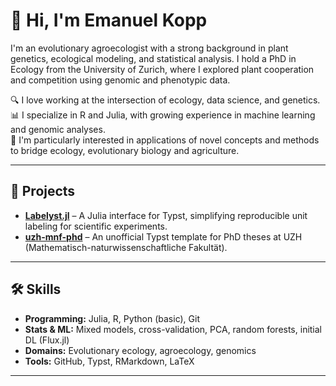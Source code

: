 # 👋 Hi, I'm Emanuel Kopp

I'm an evolutionary agroecologist with a strong background in plant genetics, ecological modeling, and statistical analysis. I hold a PhD in Ecology from the University of Zurich, where I explored plant cooperation and competition using genomic and phenotypic data.

🔍 I love working at the intersection of ecology, data science, and genetics.  
📊 I specialize in R and Julia, with growing experience in machine learning and genomic analyses.  
🌱 I'm particularly interested in applications of novel concepts and methods to bridge ecology, evolutionary biology and agriculture. 

---

## 🚀 Projects

- [**Labelyst.jl**](https://github.com/emanuel-kopp/labelyst.jl) – A Julia interface for Typst, simplifying reproducible unit labeling for scientific experiments.
- [**uzh-mnf-phd**](https://github.com/emanuel-kopp/uzh-mnf-phd) – An unofficial Typst template for PhD theses at UZH (Mathematisch-naturwissenschaftliche Fakultät).

---

## 🛠️ Skills

- **Programming:** Julia, R, Python (basic), Git
- **Stats & ML:** Mixed models, cross-validation, PCA, random forests, initial DL (Flux.jl)
- **Domains:** Evolutionary ecology, agroecology, genomics
- **Tools:** GitHub, Typst, RMarkdown, LaTeX

---
